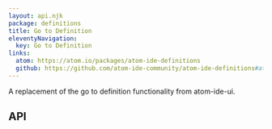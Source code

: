 ```yaml
---
layout: api.njk
package: definitions
title: Go to Definition
eleventyNavigation:
  key: Go to Definition
links:
  atom: https://atom.io/packages/atom-ide-definitions
  github: https://github.com/atom-ide-community/atom-ide-definitions#atom-ide-definitions-package
---
```


A replacement of the go to definition functionality from atom-ide-ui.

## API
